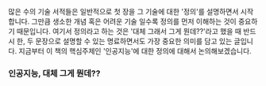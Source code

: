 많은 수의 기술 서적들은 일반적으로 첫 장을 그 기술에 대한 '정의'를 설명하면서 시작합니다. 그만큼 생소한 개념 혹은 어려운 기술 일수록 정의를 먼저 이해하는 것이 중요하기 때문입니다. 
여기서 정의라고 하는 것은 '대체 그래서 그게 뭔데??'라고 했을 때 반드시 한, 두 문장으로 설명할 수 있는 명료하면서도 가장 중요한 의미를 담고 있는 글입니다.
지금부터 이 책의 핵심주제인 '인공지능'에 대한 정의에 대해서 논의해보겠습니다. 

### 인공지능, 대체 그게 뭔데??


